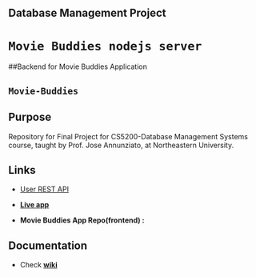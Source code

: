 ## Database Management Project

# `Movie Buddies nodejs server`
##Backend for Movie Buddies Application

## `Movie-Buddies`

## Purpose
Repository for Final Project for CS5200-Database Management Systems course, taught by Prof. Jose Annunziato, at Northeastern University.

## Links

- [User REST API](https://movie-buddies.herokuapp.com/api/user)

- __[Live app]()__
- __Movie Buddies App Repo(frontend) :__ []()

## Documentation
- Check __[wiki](https://github.com/karantyagi/cs5200_fall2018_HKS/wiki)__
